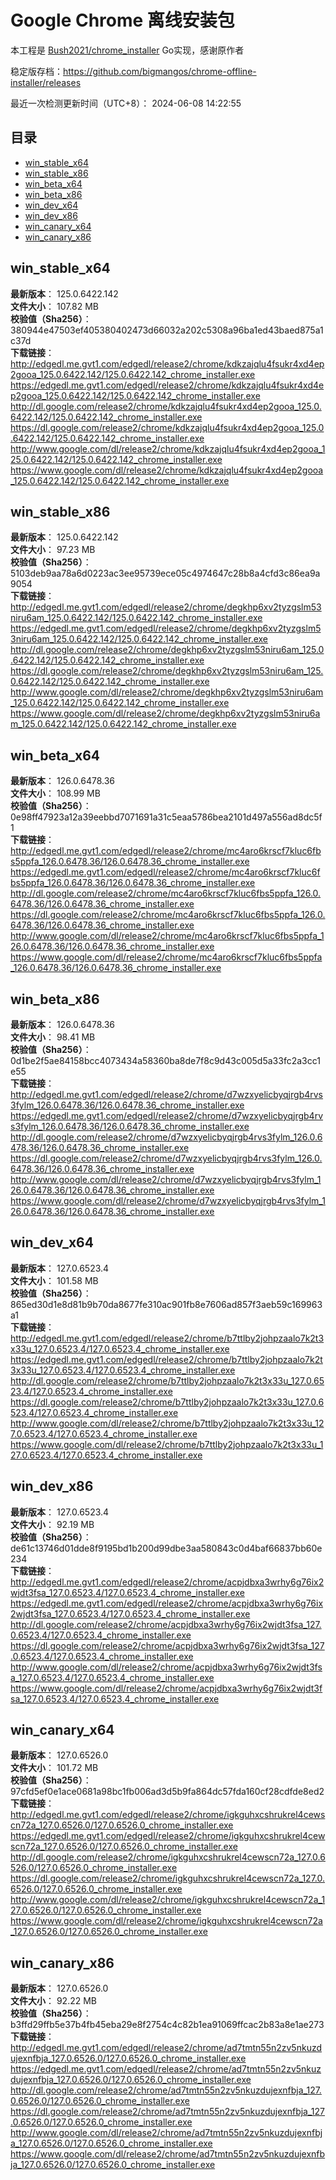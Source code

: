 # Google Chrome 离线安装包
本工程是 [Bush2021/chrome_installer](https://github.com/Bush2021/chrome_installer) Go实现，感谢原作者

稳定版存档：<https://github.com/bigmangos/chrome-offline-installer/releases>

最近一次检测更新时间（UTC+8）：
2024-06-08 14:22:55

## 目录
* [win_stable_x64](https://github.com/bigmangos/chrome-offline-installer?tab=readme-ov-file#win_stable_x64)
* [win_stable_x86](https://github.com/bigmangos/chrome-offline-installer?tab=readme-ov-file#win_stable_x86)
* [win_beta_x64](https://github.com/bigmangos/chrome-offline-installer?tab=readme-ov-file#win_beta_x64)
* [win_beta_x86](https://github.com/bigmangos/chrome-offline-installer?tab=readme-ov-file#win_beta_x86)
* [win_dev_x64](https://github.com/bigmangos/chrome-offline-installer?tab=readme-ov-file#win_dev_x64)
* [win_dev_x86](https://github.com/bigmangos/chrome-offline-installer?tab=readme-ov-file#win_dev_x86)
* [win_canary_x64](https://github.com/bigmangos/chrome-offline-installer?tab=readme-ov-file#win_canary_x64)
* [win_canary_x86](https://github.com/bigmangos/chrome-offline-installer?tab=readme-ov-file#win_canary_x86)

## win_stable_x64
**最新版本**： 125.0.6422.142  
**文件大小**： 107.82 MB  
**校验值（Sha256）**： 380944e47503ef405380402473d66032a202c5308a96ba1ed43baed875a1c37d  
**下载链接**：
http://edgedl.me.gvt1.com/edgedl/release2/chrome/kdkzajqlu4fsukr4xd4ep2gooa_125.0.6422.142/125.0.6422.142_chrome_installer.exe
https://edgedl.me.gvt1.com/edgedl/release2/chrome/kdkzajqlu4fsukr4xd4ep2gooa_125.0.6422.142/125.0.6422.142_chrome_installer.exe
http://dl.google.com/release2/chrome/kdkzajqlu4fsukr4xd4ep2gooa_125.0.6422.142/125.0.6422.142_chrome_installer.exe
https://dl.google.com/release2/chrome/kdkzajqlu4fsukr4xd4ep2gooa_125.0.6422.142/125.0.6422.142_chrome_installer.exe
http://www.google.com/dl/release2/chrome/kdkzajqlu4fsukr4xd4ep2gooa_125.0.6422.142/125.0.6422.142_chrome_installer.exe
https://www.google.com/dl/release2/chrome/kdkzajqlu4fsukr4xd4ep2gooa_125.0.6422.142/125.0.6422.142_chrome_installer.exe
## win_stable_x86
**最新版本**： 125.0.6422.142  
**文件大小**： 97.23 MB  
**校验值（Sha256）**： 5103deb9aa78a6d0223ac3ee95739ece05c4974647c28b8a4cfd3c86ea9a9054  
**下载链接**：
http://edgedl.me.gvt1.com/edgedl/release2/chrome/degkhp6xv2tyzgslm53niru6am_125.0.6422.142/125.0.6422.142_chrome_installer.exe
https://edgedl.me.gvt1.com/edgedl/release2/chrome/degkhp6xv2tyzgslm53niru6am_125.0.6422.142/125.0.6422.142_chrome_installer.exe
http://dl.google.com/release2/chrome/degkhp6xv2tyzgslm53niru6am_125.0.6422.142/125.0.6422.142_chrome_installer.exe
https://dl.google.com/release2/chrome/degkhp6xv2tyzgslm53niru6am_125.0.6422.142/125.0.6422.142_chrome_installer.exe
http://www.google.com/dl/release2/chrome/degkhp6xv2tyzgslm53niru6am_125.0.6422.142/125.0.6422.142_chrome_installer.exe
https://www.google.com/dl/release2/chrome/degkhp6xv2tyzgslm53niru6am_125.0.6422.142/125.0.6422.142_chrome_installer.exe
## win_beta_x64
**最新版本**： 126.0.6478.36  
**文件大小**： 108.99 MB  
**校验值（Sha256）**： 0e98ff47923a12a39eebbd7071691a31c5eaa5786bea2101d497a556ad8dc5f1  
**下载链接**：
http://edgedl.me.gvt1.com/edgedl/release2/chrome/mc4aro6krscf7kluc6fbs5ppfa_126.0.6478.36/126.0.6478.36_chrome_installer.exe
https://edgedl.me.gvt1.com/edgedl/release2/chrome/mc4aro6krscf7kluc6fbs5ppfa_126.0.6478.36/126.0.6478.36_chrome_installer.exe
http://dl.google.com/release2/chrome/mc4aro6krscf7kluc6fbs5ppfa_126.0.6478.36/126.0.6478.36_chrome_installer.exe
https://dl.google.com/release2/chrome/mc4aro6krscf7kluc6fbs5ppfa_126.0.6478.36/126.0.6478.36_chrome_installer.exe
http://www.google.com/dl/release2/chrome/mc4aro6krscf7kluc6fbs5ppfa_126.0.6478.36/126.0.6478.36_chrome_installer.exe
https://www.google.com/dl/release2/chrome/mc4aro6krscf7kluc6fbs5ppfa_126.0.6478.36/126.0.6478.36_chrome_installer.exe
## win_beta_x86
**最新版本**： 126.0.6478.36  
**文件大小**： 98.41 MB  
**校验值（Sha256）**： 0d1be2f5ae84158bcc4073434a58360ba8de7f8c9d43c005d5a33fc2a3cc1e55  
**下载链接**：
http://edgedl.me.gvt1.com/edgedl/release2/chrome/d7wzxyelicbyqjrgb4rvs3fylm_126.0.6478.36/126.0.6478.36_chrome_installer.exe
https://edgedl.me.gvt1.com/edgedl/release2/chrome/d7wzxyelicbyqjrgb4rvs3fylm_126.0.6478.36/126.0.6478.36_chrome_installer.exe
http://dl.google.com/release2/chrome/d7wzxyelicbyqjrgb4rvs3fylm_126.0.6478.36/126.0.6478.36_chrome_installer.exe
https://dl.google.com/release2/chrome/d7wzxyelicbyqjrgb4rvs3fylm_126.0.6478.36/126.0.6478.36_chrome_installer.exe
http://www.google.com/dl/release2/chrome/d7wzxyelicbyqjrgb4rvs3fylm_126.0.6478.36/126.0.6478.36_chrome_installer.exe
https://www.google.com/dl/release2/chrome/d7wzxyelicbyqjrgb4rvs3fylm_126.0.6478.36/126.0.6478.36_chrome_installer.exe
## win_dev_x64
**最新版本**： 127.0.6523.4  
**文件大小**： 101.58 MB  
**校验值（Sha256）**： 865ed30d1e8d81b9b70da8677fe310ac901fb8e7606ad857f3aeb59c169963a1  
**下载链接**：
http://edgedl.me.gvt1.com/edgedl/release2/chrome/b7ttlby2johpzaalo7k2t3x33u_127.0.6523.4/127.0.6523.4_chrome_installer.exe
https://edgedl.me.gvt1.com/edgedl/release2/chrome/b7ttlby2johpzaalo7k2t3x33u_127.0.6523.4/127.0.6523.4_chrome_installer.exe
http://dl.google.com/release2/chrome/b7ttlby2johpzaalo7k2t3x33u_127.0.6523.4/127.0.6523.4_chrome_installer.exe
https://dl.google.com/release2/chrome/b7ttlby2johpzaalo7k2t3x33u_127.0.6523.4/127.0.6523.4_chrome_installer.exe
http://www.google.com/dl/release2/chrome/b7ttlby2johpzaalo7k2t3x33u_127.0.6523.4/127.0.6523.4_chrome_installer.exe
https://www.google.com/dl/release2/chrome/b7ttlby2johpzaalo7k2t3x33u_127.0.6523.4/127.0.6523.4_chrome_installer.exe
## win_dev_x86
**最新版本**： 127.0.6523.4  
**文件大小**： 92.19 MB  
**校验值（Sha256）**： de61c13746d01dde8f9195bd1b200d99dbe3aa580843c0d4baf66837bb60e234  
**下载链接**：
http://edgedl.me.gvt1.com/edgedl/release2/chrome/acpjdbxa3wrhy6g76ix2wjdt3fsa_127.0.6523.4/127.0.6523.4_chrome_installer.exe
https://edgedl.me.gvt1.com/edgedl/release2/chrome/acpjdbxa3wrhy6g76ix2wjdt3fsa_127.0.6523.4/127.0.6523.4_chrome_installer.exe
http://dl.google.com/release2/chrome/acpjdbxa3wrhy6g76ix2wjdt3fsa_127.0.6523.4/127.0.6523.4_chrome_installer.exe
https://dl.google.com/release2/chrome/acpjdbxa3wrhy6g76ix2wjdt3fsa_127.0.6523.4/127.0.6523.4_chrome_installer.exe
http://www.google.com/dl/release2/chrome/acpjdbxa3wrhy6g76ix2wjdt3fsa_127.0.6523.4/127.0.6523.4_chrome_installer.exe
https://www.google.com/dl/release2/chrome/acpjdbxa3wrhy6g76ix2wjdt3fsa_127.0.6523.4/127.0.6523.4_chrome_installer.exe
## win_canary_x64
**最新版本**： 127.0.6526.0  
**文件大小**： 101.72 MB  
**校验值（Sha256）**： 97cfd5ef0e1ace0681a98bc1fb006ad3d5b9fa864dc57fda160cf28cdfde8ed2  
**下载链接**：
http://edgedl.me.gvt1.com/edgedl/release2/chrome/igkguhxcshrukrel4cewscn72a_127.0.6526.0/127.0.6526.0_chrome_installer.exe
https://edgedl.me.gvt1.com/edgedl/release2/chrome/igkguhxcshrukrel4cewscn72a_127.0.6526.0/127.0.6526.0_chrome_installer.exe
http://dl.google.com/release2/chrome/igkguhxcshrukrel4cewscn72a_127.0.6526.0/127.0.6526.0_chrome_installer.exe
https://dl.google.com/release2/chrome/igkguhxcshrukrel4cewscn72a_127.0.6526.0/127.0.6526.0_chrome_installer.exe
http://www.google.com/dl/release2/chrome/igkguhxcshrukrel4cewscn72a_127.0.6526.0/127.0.6526.0_chrome_installer.exe
https://www.google.com/dl/release2/chrome/igkguhxcshrukrel4cewscn72a_127.0.6526.0/127.0.6526.0_chrome_installer.exe
## win_canary_x86
**最新版本**： 127.0.6526.0  
**文件大小**： 92.22 MB  
**校验值（Sha256）**： b3ffd29ffb5e37b4fb45eba29e8f2754c4c82b1ea91069ffcac2b83a8e1ae273  
**下载链接**：
http://edgedl.me.gvt1.com/edgedl/release2/chrome/ad7tmtn55n2zv5nkuzdujexnfbja_127.0.6526.0/127.0.6526.0_chrome_installer.exe
https://edgedl.me.gvt1.com/edgedl/release2/chrome/ad7tmtn55n2zv5nkuzdujexnfbja_127.0.6526.0/127.0.6526.0_chrome_installer.exe
http://dl.google.com/release2/chrome/ad7tmtn55n2zv5nkuzdujexnfbja_127.0.6526.0/127.0.6526.0_chrome_installer.exe
https://dl.google.com/release2/chrome/ad7tmtn55n2zv5nkuzdujexnfbja_127.0.6526.0/127.0.6526.0_chrome_installer.exe
http://www.google.com/dl/release2/chrome/ad7tmtn55n2zv5nkuzdujexnfbja_127.0.6526.0/127.0.6526.0_chrome_installer.exe
https://www.google.com/dl/release2/chrome/ad7tmtn55n2zv5nkuzdujexnfbja_127.0.6526.0/127.0.6526.0_chrome_installer.exe
